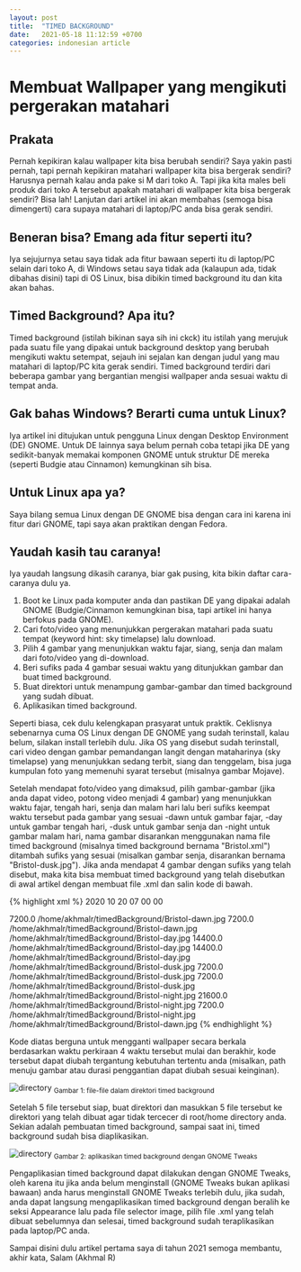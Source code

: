 ```yaml
---
layout: post
title:  "TIMED BACKGROUND"
date:   2021-05-18 11:12:59 +0700
categories: indonesian article
---
```


# Membuat Wallpaper yang mengikuti pergerakan matahari

## Prakata

Pernah kepikiran kalau wallpaper kita bisa berubah sendiri? Saya yakin pasti pernah, tapi pernah kepikiran matahari wallpaper kita bisa bergerak sendiri? Harusnya pernah kalau anda pake si M dari toko A. Tapi jika kita males beli produk dari toko A tersebut apakah matahari di wallpaper kita bisa bergerak sendiri? Bisa lah! Lanjutan dari artikel ini akan membahas (semoga bisa dimengerti) cara supaya matahari di laptop/PC anda bisa gerak sendiri.

## Beneran bisa? Emang ada fitur seperti itu?

Iya sejujurnya setau saya tidak ada fitur bawaan seperti itu di laptop/PC selain dari toko A, di Windows setau saya tidak ada (kalaupun ada, tidak dibahas disini) tapi di OS Linux, bisa dibikin timed background itu dan kita akan bahas.

## Timed Background? Apa itu?

Timed background (istilah bikinan saya sih ini ckck) itu istilah yang merujuk pada suatu file yang dipakai untuk background desktop yang berubah mengikuti waktu setempat, sejauh ini sejalan kan dengan judul yang mau matahari di laptop/PC kita gerak sendiri. Timed background terdiri dari beberapa gambar yang bergantian mengisi wallpaper anda sesuai waktu di tempat anda.

## Gak bahas Windows? Berarti cuma untuk Linux?

Iya artikel ini ditujukan untuk pengguna Linux dengan Desktop Environment (DE) GNOME. Untuk DE lainnya saya belum pernah coba tetapi jika DE yang sedikit-banyak memakai komponen GNOME untuk struktur DE mereka (seperti Budgie atau Cinnamon) kemungkinan sih bisa.

## Untuk Linux apa ya?

Saya bilang semua Linux dengan DE GNOME bisa dengan cara ini karena ini fitur dari GNOME, tapi saya akan praktikan dengan Fedora.

## Yaudah kasih tau caranya!

Iya yaudah langsung dikasih caranya, biar gak pusing, kita bikin daftar cara-caranya dulu ya.
1. Boot ke Linux pada komputer anda dan pastikan DE yang dipakai adalah GNOME (Budgie/Cinnamon kemungkinan bisa, tapi artikel ini hanya berfokus pada GNOME).
2. Cari foto/video yang menunjukkan pergerakan matahari pada suatu tempat (keyword hint: sky timelapse) lalu download.
3. Pilih 4 gambar yang menunjukkan waktu fajar, siang, senja dan malam dari foto/video yang di-download.
4. Beri sufiks pada 4 gambar sesuai waktu yang ditunjukkan gambar dan buat timed background.
5. Buat direktori untuk menampung gambar-gambar dan timed background yang sudah dibuat.
6. Aplikasikan timed background.

Seperti biasa, cek dulu kelengkapan prasyarat untuk praktik. Ceklisnya sebenarnya cuma OS Linux dengan DE GNOME yang sudah terinstall, kalau belum, silakan install terlebih dulu. Jika OS yang disebut sudah terinstall, cari video dengan gambar pemandangan langit dengan mataharinya (sky timelapse) yang menunjukkan sedang terbit, siang dan tenggelam, bisa juga kumpulan foto yang memenuhi syarat tersebut (misalnya gambar Mojave).

Setelah mendapat foto/video yang dimaksud, pilih gambar-gambar (jika anda dapat video, potong video menjadi 4 gambar) yang menunjukkan waktu fajar, tengah hari, senja dan malam hari lalu beri sufiks keempat waktu tersebut pada gambar yang sesuai -dawn untuk gambar fajar, -day untuk gambar tengah hari, -dusk untuk gambar senja dan -night untuk gambar malam hari, nama gambar disarankan menggunakan nama file timed background (misalnya timed background bernama "Bristol.xml") ditambah sufiks yang sesuai (misalkan gambar senja, disarankan bernama "Bristol-dusk.jpg"). Jika anda mendapat 4 gambar dengan sufiks yang telah disebut, maka kita bisa membuat timed background yang telah disebutkan di awal artikel dengan membuat file .xml dan salin kode di bawah.

{% highlight xml %}
<background>
<starttime>
  <year>2020</year>
  <month>10</month>
  <day>20</day>
  <hour>07</hour>
  <minute>00</minute>
  <second>00</second>
</starttime>
<!-- This animation will start at 7 AM. -->

<!-- We start with dawn at 7 AM. It will remain up for 2 hours. -->
<static>
<duration>7200.0</duration>
<file>/home/akhmalr/timedBackground/Bristol-dawn.jpg</file>
</static>

<!-- Dawn ended and starts to transition to day at 9 AM. The transition lasts for 2 hours, ending at 11 AM. -->
<transition type="overlay">
<duration>7200.0</duration>
<from>/home/akhmalr/timedBackground/Bristol-dawn.jpg</from>
<to>/home/akhmalr/timedBackground/Bristol-day.jpg</to>
</transition>

<!-- It's 11 AM, we're showing the day image in full force now, for 4 hours ending at 3 PM. -->
<static>
<duration>14400.0</duration>
<file>/home/akhmalr/timedBackground/Bristol-day.jpg</file>
</static>

<!-- It's 3 PM, and we're starting to transition to dusk. Transition completes at 7 PM. -->
<transition type="overlay">
<duration>14400.0</duration>
<from>/home/akhmalr/timedBackground/Bristol-day.jpg</from>
<to>/home/akhmalr/timedBackground/Bristol-dusk.jpg</to>
</transition>

<!-- It's 7 PM, we're showing the dusk for 2 hours ending at 9 PM. -->
<static>
<duration>7200.0</duration>
<file>/home/akhmalr/timedBackground/Bristol-dusk.jpg</file>
</static>

<!-- It's 9 PM, and we're starting to transition to night. Transition completes at 11 PM. -->
<transition type="overlay">
<duration>7200.0</duration>
<from>/home/akhmalr/timedBackground/Bristol-dusk.jpg</from>
<to>/home/akhmalr/timedBackground/Bristol-night.jpg</to>
</transition>

<!-- It's 11 PM, we're showing the night till 5 AM. -->
<static>
<duration>21600.0</duration>
<file>/home/akhmalr/timedBackground/Bristol-night.jpg</file>
</static>

<!-- It's 5 AM, and we're starting to transition to dawn. Transition completes at 7 AM. -->
<transition type="overlay">
<duration>7200.0</duration>
<from>/home/akhmalr/timedBackground/Bristol-night.jpg</from>
<to>/home/akhmalr/timedBackground/Bristol-dawn.jpg</to>
</transition>

</background>
{% endhighlight %}

Kode diatas berguna untuk mengganti wallpaper secara berkala berdasarkan waktu perkiraan 4 waktu tersebut mulai dan berakhir, kode tersebut dapat diubah tergantung kebutuhan tertentu anda (misalkan, path menuju gambar atau durasi penggantian dapat diubah sesuai keinginan).

![directory](direktori-timed-background.png)
<sub>Gambar 1: file-file dalam direktori timed background</sub>

Setelah 5 file tersebut siap, buat direktori dan masukkan 5 file tersebut ke direktori yang telah dibuat agar tidak tercecer di root/home directory anda. Sekian adalah pembuatan timed background, sampai saat ini, timed background sudah bisa diaplikasikan.

![directory](tweaks.png)
<sub>Gambar 2: aplikasikan timed background dengan GNOME Tweaks</sub>

Pengaplikasian timed background dapat dilakukan dengan GNOME Tweaks, oleh karena itu jika anda belum menginstall (GNOME Tweaks bukan aplikasi bawaan) anda harus menginstall GNOME Tweaks terlebih dulu, jika sudah, anda dapat langsung mengaplikasikan timed background dengan beralih ke seksi Appearance lalu pada file selector image, pilih file .xml yang telah dibuat sebelumnya dan selesai, timed background sudah teraplikasikan pada laptop/PC anda.

Sampai disini dulu artikel pertama saya di tahun 2021 semoga membantu, akhir kata, Salam (Akhmal R)
